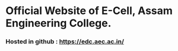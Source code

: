 # Official Website of E-Cell, Assam Engineering College.
### Hosted in github : https://edc.aec.ac.in/
